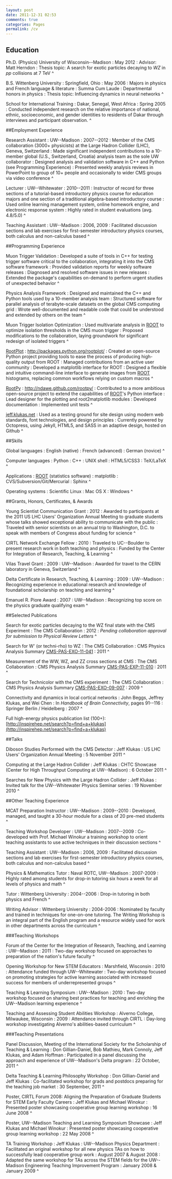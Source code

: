 ```yaml
---
layout: post
date: 2011-12-31 02:53
comments: true
categories: Pages
permalink: /cv
---
```


## Education

Ph.D. (Physics) University of Wisconsin--Madison
: May 2012
: Advisor: Matt Herndon
: Thesis topic: A search for exotic particles decaying to *WZ* in *pp* collisions at 7 TeV
^

B.S. Wittenberg University
: Springfield, Ohio
: May 2006
: Majors in physics and French language & literature
: Summa Cum Laude
: Departmental honors in physics
: Thesis topic: Influencing dynamics in neural networks
^

School for International Training
: Dakar, Senegal, West Africa
: Spring 2005
: Conducted independent research on the relative importance of national, ethnic, socioeconomic, and gender identities to residents of Dakar through interviews and participant observation.
^

<!-- more -->

##Employment Experience

Research Assistant
: UW--Madison
: 2007--2012
: Member of the CMS collaboration (3000+ physicists) at the Large Hadron Collider (LHC), Geneva, Switzerland
: Made significant independent contributions to a 10-member global (U.S., Switzerland, Croatia) analysis team as the sole UW collaborator
: Designed analysis and validation software in C++ and Python (see Programming Experience)
: Presented weekly analysis reviews in PowerPoint to group of 10+ people and occasionally to wider CMS groups via video conference
^

Lecturer
: UW--Whitewater
: 2010--2011
: Instructor of record for three sections of a tutorial-based introductory physics course for education majors and one section of a traditional algebra-based introductory course
: Used online learning management system, online homework engine, and electronic response system
: Highly rated in student evaluations (avg. 4.8/5.0)
^

Teaching Assistant
: UW--Madison
: 2006, 2009
: Facilitated discussion sections and lab exercises for first-semester introductory physics courses, both calculus and non-calculus based
^

##Programming Experience

Muon Trigger Validation
: Developed a suite of tools in C++ for testing trigger software critical to the collaboration, integrating it into the CMS software framework
: Provided validation reports for weekly software releases
: Diagnosed and resolved software issues in new releases
: Extended the package's capabilities on-demand to perform urgent studies of unexpected behavior
^

Physics Analysis Framework
: Designed and maintained the C++ and Python tools used by a 10-member analysis team
: Structured software for parallel analysis of terabyte-scale datasets on the global CMS computing grid
: Wrote well-documented and readable code that could be understood and extended by others on the team
^

Muon Trigger Isolation Optimization
: Used multivariate analysis in [ROOT](http://root.cern.ch) to optimize isolation thresholds in the CMS muon trigger
: Proposed modifications to the collaboration, laying groundwork for significant redesign of isolated triggers
^

[RootPlot](http://packages.python.org/rootplot/)
: http://packages.python.org/rootplot/
: Created an open-source Python project providing tools to ease the process of producing high-quality output from ROOT
: Managed contributions from an active user community
: Developed a matplotlib interface for ROOT
: Designed a flexible and intuitive command-line interface to generate images from [ROOT](http://root.cern.ch) histograms, replacing common workflows relying on custom macros
^

[RootPy](http://ndawe.github.com/rootpy/)
: http://ndawe.github.com/rootpy/
: Contributed to a more ambitious open-source project to extend the capabilities of [ROOT](http://root.cern.ch)'s Python interface
: Lead designer for the plotting and root2matplotlib modules
: Developed documentation
: Implemented unit tests
^

[jeff.klukas.net](http://jeff.klukas.net)
: Used as a testing ground for site design using modern web standards, font technologies, and design principles
: Currently powered by Octopress, using Jekyll, HTML5, and SASS in an adaptive design, hosted on Github
^

##Skills

Global languages
: English (native)
: French (advanced)
: German (novice)
^

Computer languages
: Python
: C++
: UNIX shell
: HTML5/CSS3
: TeX/LaTeX
^

Applications
: [ROOT](http://root.cern.ch) (statistics software)
: matplotlib
: CVS/Subversion/Git/Mercurial
: Sphinx
^

Operating systems
: Scientific Linux
: Mac OS X
: Windows
^

##Grants, Honors, Certificates, & Awards

Young Scientist Communication Grant
: 2012
: Awarded to participants at the 2011 US LHC Users' Organization Annual Meeting to graduate students whose talks showed exceptional ability to communicate with the public
: Traveled with senior scientists on an annual trip to Washington, D.C. to speak with members of Congress about funding for science
^

CIRTL Network Exchange Fellow
: 2010
: Traveled to UC--Boulder to present research work in both teaching and physics
: Funded by the Center for Integration of Research, Teaching, & Learning
^

Vilas Travel Grant
: 2009
: UW--Madison
: Awarded for travel to the CERN laboratory in Geneva, Switzerland
^

Delta Certificate in Research, Teaching, & Learning
: 2009
: UW--Madison
: Recognizing experience in educational research and knowledge of foundational scholarship on teaching and learning
^

Emanuel R. Piore Award
: 2007
: UW--Madison
: Recognizing top score on the physics graduate qualifying exam
^

##Selected Publications

Search for exotic particles decaying to the WZ final state with the CMS Experiment
: The CMS Collaboration
: 2012
: *Pending collaboration approval for submission to Physical Review Letters*
^

Search for W' (or techni-rho) to WZ
: The CMS Collaboration
: CMS Physics Analysis Summary [CMS-PAS-EXO-11-041](http://cdsweb.cern.ch/record/1377329)
: 2011
^

Measurement of the WW, WZ, and ZZ cross sections at CMS
: The CMS Collaboration
: CMS Physics Analysis Summary [CMS-PAS-EXP-11-010](http://cdsweb.cern.ch/record/1370067)
: 2011
^

Search for Technicolor with the CMS experiment
: The CMS Collaboration
: CMS Physics Analysis Summary [CMS-PAS-EXO-09-007](http://cdsweb.cern.ch/record/1194502)
: 2009
^

Connectivity and dynamics in local cortical networks
: John Beggs, Jeffrey Klukas, and Wei Chen
: In *Handbook of Brain Connectivity*, pages 91--116
: Springer Berlin / Heidelberg
: 2007
^

Full high-energy physics publication list (100+): [http://inspirehep.net/search?p=find+a+klukas](http://inspirehep.net/search?p=find+a+klukas)

##Talks

Diboson Studies Performed with the CMS Detector
: Jeff Klukas
: US LHC Users' Organization Annual Meeting
: 5 November 2011
^

Computing at the Large Hadron Collider
: Jeff Klukas
: CHTC Showcase (Center for High Throughput Computing at UW--Madison)
: 6 October 2011
^

Searches for New Physics with the Large Hadron Collider
: Jeff Klukas
: Invited talk for the UW--Whitewater Physics Seminar series
: 19 November 2010
^

##Other Teaching Experience

MCAT Preparation Instructor
: UW--Madison
: 2009--2010
: Developed, managed, and taught a 30-hour module for a class of 20 pre-med students
^

Teaching Workshop Developer
: UW--Madison
: 2007--2009
: Co-developed with Prof. Michael Winokur a training workshop to orient teaching assistants to use active techniques in their discussion sections
^

Teaching Assistant
: UW--Madison
: 2006, 2009
: Facilitated discussion sections and lab exercises for first-semester introductory physics courses, both calculus and non-calculus based
^

Physics & Mathematics Tutor
: Naval ROTC, UW--Madison
: 2007-2009
: Highly rated among students for drop-in tutoring six hours a week for all levels of physics and math
^

Tutor
: Wittenberg University
: 2004--2006
: Drop-in tutoring in both physics and French
^

Writing Advisor
: Wittenberg University
: 2004-2006
: Nominated by faculty and trained in techniques for one-on-one tutoring. The Writing Workshop is an integral part of the English program and a resource widely used for work in other departments across the curriculum
^

###Teaching Workshops

Forum of the Center for the Integration of Research, Teaching, and Learning
: UW--Madison
: 2011
: Two-day workshop focused on approaches to preparation of the nation's future faculty
^

Opening Workshop for New STEM Educators
: Marshfield, Wisconsin
: 2010
: Attendance funded through UW--Whitewater
: Two-day workshop focused on promoting strategies for active learning associated with increased success for members of underrepresented groups
^

Teaching & Learning Symposium
: UW--Madison
: 2010
: Two-day workshop focused on sharing best practices for teaching and enriching the UW--Madison learning experience
^

Teaching and Assessing Student Abilities Workshop
: Alverno College, Milwaukee, Wisconsin
: 2009
: Attendance invited through CIRTL
: Day-long workshop investigating Alverno's abilities-based curriculum
^

###Teaching Presentations

Panel Discussion, Meeting of the International Society for the Scholarship of Teaching & Learning
: Don Gillian-Daniel, Bob Mathieu, Mark Connoly, Jeff Klukas, and Adam Hoffman
: Participated in a panel discussing the approach and experience of UW--Madison's Delta program
: 22 October, 2011
^

Delta Teaching & Learning Philosophy Workshop
: Don Gillian-Daniel and Jeff Klukas
: Co-facilitated workshop for grads and postdocs preparing for the teaching job market
: 30 September, 2011
^

Poster, CIRTL Forum 2008: Aligning the Preparation of Graduate Students for STEM Early Faculty Careers
: Jeff Klukas and Michael Winokur
: Presented poster showcasing cooperative group learning workshop
: 16 June 2008
^

Poster, UW--Madison Teaching and Learning Symposium Showcase
: Jeff Klukas and Michael Winokur
: Presented poster showcasing cooperative group learning workshop
: 22 May 2008
^

TA Training Workshop
: Jeff Klukas
: UW--Madison Physics Department
: Facilitated an original workshop for all new physics TAs on how to successfully lead cooperative group work
: August 2007 & August 2008
: Adapted the same workshop for TAs across the STEM fields for the UW--Madison Engineering Teaching Improvement Program
: January 2008 & January 2009
^
